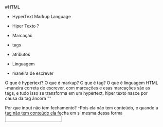#HTML
- HyperText Markup Language

- Hiper Texto ?
- Marcação
 - tags
 - atributos
- Linguagem
 - maneira de escrever

 O que é hypertext?
 O que é markup?
 O que é tag?
 O que é linguagem HTML
  -maneira correta de escrever, com marcações e esas marcações são as tags, e tudo isso se transforma em um hypertext, hiper texto nasce por causa da tag âncora "<a>"

  Por que input não tem fechamento?
   -Pois ela não tem conteúdo, e quando a tag não tem conteúdo ela fecha em si mesma dessa forma <input type="text" />
   
